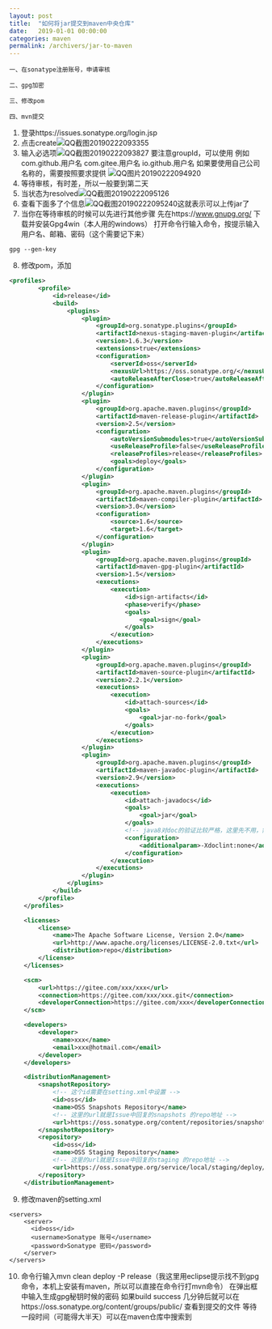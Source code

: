```yaml
---
layout: post
title:  "如何将jar提交到maven中央仓库"
date:   2019-01-01 00:00:00
categories: maven
permalink: /archivers/jar-to-maven
---
```


    一、在sonatype注册账号，申请审核

    二、gpg加密

    三、修改pom

    四、mvn提交

<!--more-->

1. 登录https://issues.sonatype.org/login.jsp
2. 点击create![QQ截图20190222093355](/img/2019-01-01-maven/QQ截图20190222093355.png)
3. 输入必选项![QQ截图20190222093827](/img/2019-01-01-maven/QQ截图20190222093827.png)
     要注意groupId，可以使用
     例如com.github.用户名
     com.gitee.用户名
     io.github.用户名
     如果要使用自己公司名称的，需要按照要求提供
     ![QQ图片20190222094920](/img/2019-01-01-maven/QQ图片20190222094920.png)
4. 等待审核，有时差，所以一般要到第二天
5. 当状态为resolved![QQ截图20190222095126](/img/2019-01-01-maven/QQ截图20190222095126.png)
6. 查看下面多了个信息![QQ截图20190222095240](/img/2019-01-01-maven/QQ截图20190222095240.png)这就表示可以上传jar了
7. 当你在等待审核的时候可以先进行其他步骤
     先在https://www.gnupg.org/ 下载并安装Gpg4win（本人用的windows）
     打开命令行输入命令，按提示输入用户名、邮箱、密码（这个需要记下来）
```
gpg --gen-key
```

8. 修改pom，添加
```xml
<profiles>
		<profile>
			<id>release</id>
			<build>
				<plugins>
					<plugin>
						<groupId>org.sonatype.plugins</groupId>
						<artifactId>nexus-staging-maven-plugin</artifactId>
						<version>1.6.3</version>
						<extensions>true</extensions>
						<configuration>
							<serverId>oss</serverId>
							<nexusUrl>https://oss.sonatype.org/</nexusUrl>
							<autoReleaseAfterClose>true</autoReleaseAfterClose>
						</configuration>
					</plugin>
					<plugin>
						<groupId>org.apache.maven.plugins</groupId>
						<artifactId>maven-release-plugin</artifactId>
						<version>2.5</version>
						<configuration>
							<autoVersionSubmodules>true</autoVersionSubmodules>
							<useReleaseProfile>false</useReleaseProfile>
							<releaseProfiles>release</releaseProfiles>
							<goals>deploy</goals>
						</configuration>
					</plugin>
					<plugin>
						<groupId>org.apache.maven.plugins</groupId>
						<artifactId>maven-compiler-plugin</artifactId>
						<version>3.0</version>
						<configuration>
							<source>1.6</source>
							<target>1.6</target>
						</configuration>
					</plugin>
					<plugin>
						<groupId>org.apache.maven.plugins</groupId>
						<artifactId>maven-gpg-plugin</artifactId>
						<version>1.5</version>
						<executions>
							<execution>
								<id>sign-artifacts</id>
								<phase>verify</phase>
								<goals>
									<goal>sign</goal>
								</goals>
							</execution>
						</executions>
					</plugin>
					<plugin>
						<groupId>org.apache.maven.plugins</groupId>
						<artifactId>maven-source-plugin</artifactId>
						<version>2.2.1</version>
						<executions>
							<execution>
								<id>attach-sources</id>
								<goals>
									<goal>jar-no-fork</goal>
								</goals>
							</execution>
						</executions>
					</plugin>
					<plugin>
						<groupId>org.apache.maven.plugins</groupId>
						<artifactId>maven-javadoc-plugin</artifactId>
						<version>2.9</version>
						<executions>
							<execution>
								<id>attach-javadocs</id>
								<goals>
									<goal>jar</goal>
								</goals>
								<!-- java8对doc的验证比较严格，这里先不用，需要的把下面注释掉 -->
								<configuration>
									<additionalparam>-Xdoclint:none</additionalparam>
								</configuration>
							</execution>
						</executions>
					</plugin>
				</plugins>
			</build>
		</profile>
	</profiles>

    <licenses>
		<license>
			<name>The Apache Software License, Version 2.0</name>
			<url>http://www.apache.org/licenses/LICENSE-2.0.txt</url>
			<distribution>repo</distribution>
		</license>
	</licenses>

	<scm>
		<url>https://gitee.com/xxx/xxx</url>
		<connection>https://gitee.com/xxx/xxx.git</connection>
		<developerConnection>https://gitee.com/xxx</developerConnection>
	</scm>

	<developers>
		<developer>
			<name>xxx</name>
			<email>xxx@hotmail.com</email>
		</developer>
	</developers>

	<distributionManagement>
		<snapshotRepository>
			<!-- 这个id需要在setting.xml中设置 -->
			<id>oss</id>
			<name>OSS Snapshots Repository</name>
			<!-- 这里的url就是Issue中回复的snapshots 的repo地址 -->
			<url>https://oss.sonatype.org/content/repositories/snapshots</url>
		</snapshotRepository>
		<repository>
			<id>oss</id>
			<name>OSS Staging Repository</name>
			<!-- 这里的url就是Issue中回复的staging 的repo地址 -->
			<url>https://oss.sonatype.org/service/local/staging/deploy/maven2</url>
		</repository>
	</distributionManagement>
```

9. 修改maven的setting.xml

```
<servers>
    <server>
      <id>oss</id>
      <username>Sonatype 账号</username>
      <password>Sonatype 密码</password>
    </server>
</servers>
```

10. 命令行输入mvn clean deploy -P release（我这里用eclipse提示找不到gpg命令，本机上安装有maven，所以可以直接在命令行打mvn命令）
    在弹出框中输入生成gpg秘钥时候的密码
    如果build success
    几分钟后就可以在https://oss.sonatype.org/content/groups/public/ 查看到提交的文件
    等待一段时间（可能得大半天）可以在maven仓库中搜索到